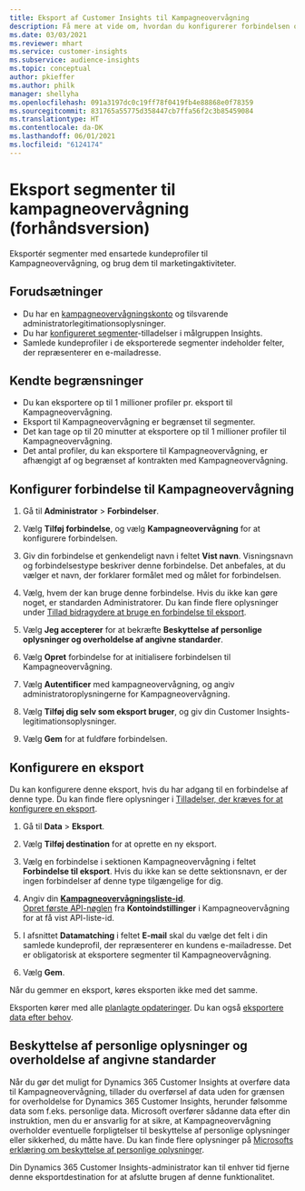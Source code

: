 ```yaml
---
title: Eksport af Customer Insights til Kampagneovervågning
description: Få mere at vide om, hvordan du konfigurerer forbindelsen og eksporterer til kampagneovervågning.
ms.date: 03/03/2021
ms.reviewer: mhart
ms.service: customer-insights
ms.subservice: audience-insights
ms.topic: conceptual
author: pkieffer
ms.author: philk
manager: shellyha
ms.openlocfilehash: 091a3197dc0c19ff78f0419fb4e88868e0f78359
ms.sourcegitcommit: 831765a55775d358447cb7ffa56f2c3b85459084
ms.translationtype: HT
ms.contentlocale: da-DK
ms.lasthandoff: 06/01/2021
ms.locfileid: "6124174"
---
```

# <a name="export-segments-to-campaign-monitor-preview"></a>Eksport segmenter til kampagneovervågning (forhåndsversion)

Eksportér segmenter med ensartede kundeprofiler til Kampagneovervågning, og brug dem til marketingaktiviteter.

## <a name="prerequisites"></a>Forudsætninger

-   Du har en [kampagneovervågningskonto](https://www.campaignmonitor.com/) og tilsvarende administratorlegitimationsoplysninger.
-   Du har [konfigureret segmenter](segments.md)-tilladelser i målgruppen Insights.
-   Samlede kundeprofiler i de eksporterede segmenter indeholder felter, der repræsenterer en e-mailadresse.

## <a name="known-limitations"></a>Kendte begrænsninger

- Du kan eksportere op til 1 millioner profiler pr. eksport til Kampagneovervågning.
- Eksport til Kampagneovervågning er begrænset til segmenter.
- Det kan tage op til 20 minutter at eksportere op til 1 millioner profiler til Kampagneovervågning. 
- Det antal profiler, du kan eksportere til Kampagneovervågning, er afhængigt af og begrænset af kontrakten med Kampagneovervågning.

## <a name="set-up-connection-to-campaign-monitor"></a>Konfigurer forbindelse til Kampagneovervågning

1. Gå til **Administrator** > **Forbindelser**.

1. Vælg **Tilføj forbindelse**, og vælg **Kampagneovervågning** for at konfigurere forbindelsen.

1. Giv din forbindelse et genkendeligt navn i feltet **Vist navn**. Visningsnavn og forbindelsestype beskriver denne forbindelse. Det anbefales, at du vælger et navn, der forklarer formålet med og målet for forbindelsen.

1. Vælg, hvem der kan bruge denne forbindelse. Hvis du ikke kan gøre noget, er standarden Administratorer. Du kan finde flere oplysninger under [Tillad bidragydere at bruge en forbindelse til eksport](connections.md#allow-contributors-to-use-a-connection-for-exports).

1. Vælg **Jeg accepterer** for at bekræfte **Beskyttelse af personlige oplysninger og overholdelse af angivne standarder**.

1. Vælg **Opret** forbindelse for at initialisere forbindelsen til Kampagneovervågning.

1. Vælg **Autentificer** med kampagneovervågning, og angiv administratoroplysningerne for Kampagneovervågning.

1. Vælg **Tilføj dig selv som eksport bruger**, og giv din Customer Insights-legitimationsoplysninger.

1. Vælg **Gem** for at fuldføre forbindelsen.

## <a name="configure-an-export"></a>Konfigurere en eksport

Du kan konfigurere denne eksport, hvis du har adgang til en forbindelse af denne type. Du kan finde flere oplysninger i [Tilladelser, der kræves for at konfigurere en eksport](export-destinations.md#set-up-a-new-export).

1. Gå til **Data** > **Eksport**.

1. Vælg **Tilføj destination** for at oprette en ny eksport.

1. Vælg en forbindelse i sektionen Kampagneovervågning i feltet **Forbindelse til eksport**. Hvis du ikke kan se dette sektionsnavn, er der ingen forbindelser af denne type tilgængelige for dig.

1. Angiv din [**Kampagneovervågningsliste-id**](https://www.campaignmonitor.com/api/getting-started/#your-list-id).    
   [Opret første API-nøglen](https://www.campaignmonitor.com/api/getting-started/) fra **Kontoindstillinger** i Kampagneovervågning for at få vist API-liste-id.  

3. I afsnittet **Datamatching** i feltet **E-mail** skal du vælge det felt i din samlede kundeprofil, der repræsenterer en kundens e-mailadresse. Det er obligatorisk at eksportere segmenter til Kampagneovervågning.

1. Vælg **Gem**.

Når du gemmer en eksport, køres eksporten ikke med det samme.

Eksporten kører med alle [planlagte opdateringer](system.md#schedule-tab). Du kan også [eksportere data efter behov](export-destinations.md#run-exports-on-demand). 


## <a name="data-privacy-and-compliance"></a>Beskyttelse af personlige oplysninger og overholdelse af angivne standarder

Når du gør det muligt for Dynamics 365 Customer Insights at overføre data til Kampagneovervågning, tillader du overførsel af data uden for grænsen for overholdelse for Dynamics 365 Customer Insights, herunder følsomme data som f.eks. personlige data. Microsoft overfører sådanne data efter din instruktion, men du er ansvarlig for at sikre, at Kampagneovervågning overholder eventuelle forpligtelser til beskyttelse af personlige oplysninger eller sikkerhed, du måtte have. Du kan finde flere oplysninger på [Microsofts erklæring om beskyttelse af personlige oplysninger](https://go.microsoft.com/fwlink/?linkid=396732).

Din Dynamics 365 Customer Insights-administrator kan til enhver tid fjerne denne eksportdestination for at afslutte brugen af denne funktionalitet.
